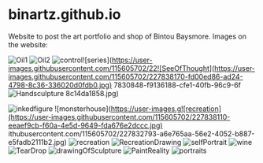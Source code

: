 # binartz.github.io
Website to post the art portfolio and shop of Bintou Baysmore. 
Images on the website:

![Oil1](https://user-images.githubusercontent.com/115605702/227825787-e22fc4f3-aa19-466b-9f8d-5d1a4cd1b794.jpg)
![Oil2](https://user-images.githubusercontent.com/115605702/227825797-5baa59f4-d150-4d1b-8ce9-e366667be934.jpg)
![control](https://user-images.githubusercontent.com/115605702/227830758-6ae0cca2-96a1-4dcc-8a77-1925cc454b71.jpg)![series](https://user-images.githubusercontent.com/115605702/22![SeeOfThought](https://user-images.githubusercontent.com/115605702/227838170-fd00ed86-ad24-4798-8c36-336020d0fdb0.jpg)
7830848-f9136188-cfe1-40fb-96c9-6f![Handsculpture](https://user-images.githubusercontent.com/115605702/227838192-3e6eae38-e870-4173-a3e8-b75ec417c580.jpg)
8c14da1858.jpg)

![inkedfigure](https://user-images.githubusercontent.com/115605702/227832773-be8943e0-627e-407a-948c-10b406fe3215.jpeg)
![monsterhouse](https://user-images.g![recreation](https://user-images.githubusercontent.com/115605702/227838110-eeaef9cb-f60a-4e5d-9649-fda676e2dccc.jpg)
ithubusercontent.com/115605702/227832793-a6e765aa-56e2-4052-b887-e5fadb2111b2.jpg)
![recreation](https://user-images.githubusercontent.com/115605702/227838128-bdf0f83b-5e46-4b0f-9a37-ba9d79304cd2.jpg)
![RecreationDrawing](https://user-images.githubusercontent.com/115605702/227838139-f021f856-7d05-45a4-be98-b029b83368fe.jpg)
![selfPortrait](https://user-images.githubusercontent.com/115605702/227838152-3255273e-f044-4672-8f9c-e5f6d3ee2dd4.jpg)
![wine](https://user-images.githubusercontent.com/115605702/227838157-2166a1bf-807b-4b25-afc0-36362f711d17.jpg)
![TearDrop](https://user-images.githubusercontent.com/115605702/227838164-e26a250b-49c2-4506-8dd7-7ddfebeb08d5.JPG)
![drawingOfSculpture](https://user-images.githubusercontent.com/115605702/228133394-4028d535-93d6-43ba-955e-3ce6ecf5db35.JPG)
![PaintReality](https://user-images.githubusercontent.com/115605702/228133440-ddbd37f3-18bb-472a-8560-87fdd3d339c6.jpeg)
![portraits](https://user-images.githubusercontent.com/115605702/228133472-e2500844-5f1e-4829-a144-321e00bae1e9.jpeg)
